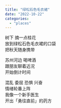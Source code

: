 ```yaml
---
title: "绿松石色毛衣裙"
date: "2022-10-22"
categories: 
  - "places"
---
```


树下 摘一点桂花  
放到绿松石色毛衣裙的口袋  
把秋天随身携带  
  
苏州河边 喝啤酒  
跟朋友聊着近况  
开始倒计时间  
  
混乱 委屈 恐惧 兴奋  
情绪轮番上阵  
我像一个新手医生  
开出「勇往直前」的药方
